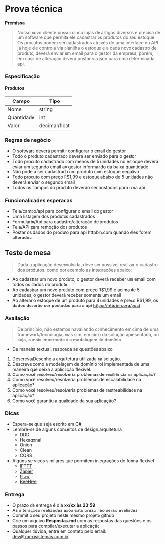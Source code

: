 # Prova técnica

**Premissa**
> Nosso novo cliente possui cinco lojas de artigos diversos e precisa de um software que permita ele cadastrar os produtos do seu estoque.
> Os produtos podem ser cadastrados através de uma interface ou API já hoje ele controla via planilha o estoque e a cada novo cadastro de produto, deverá enviar um email para o gestor da empresa, porém, em caso de alteração deverá postar via json para uma determinada api.

### Especificação
#### Produtos
| Campo | Tipo |
| ----- | ---- |
| Nome  | string |
| Quantidade | int |
| Valor | decimal/float |


### Regras de negócio
- O software deverá permitir configurar o email do gestor
- Todo o produto cadastrado deverá ser enviado para o gestor
- Todo produto cadastrado com menos de 5 unidades no estoque deverá eviar um segundo email ao gestor informando da baixa quantidade
- Não poderá ser cadastrado um produto com estoque negativo
- Todo produto com preço R$1,99 e estoque abaixo de 5 unidades não deverá enviar o segundo email
- Todos os campos do produto deverão ser postados para uma api

### Funcionalidades esperadas
- Tela/campo/api para configurar o email do gestor
- Uma listagem dos produtos cadastrados
- Formulário/Api para cadastro/alteração de produtos
- Tela/API para remoção dos produtos
- Postar os dados do produto para api httpbin.com quando eles forem alterados

## Teste de mesa
> Dada a aplicação desenvolvida, deve ser possível realizar o cadastro dos produtos, como por exemplo as integrações abaixo:
- Ao cadastrar um novo produto, o gestor deverá receber um email com todos os dados do produto
- Ao cadastrar um novo produto com preço R$1,99 e acima de 5 unidades, o gestor deverá receber somente um email
- Ao alterar o estoque de um produto para 4 unidades e preço R$1,99, os dados deverão ser postados para a api https://httpbin.org/post

### Avaliação
> De princípio, não estamos havaliando conhecimento em cima de uma framework/tecnologia, mas sim, em cima da solução apresentada, ou seja, o mais importante é a modelagem de domínio

- De maneira textual, responda as questões abaixo
1. Descreva/Desenhe a arquitetura utilizada na solução.
2. Descreve como a modelagem de domínio foi implementada de uma maneira que deixa a aplicação flexível.
3. Como você resolveu/resolveria problemas de resiliência na aplicação?
4. Como você resolveu/resolveria problemas de escalabilidade na aplicação?
5. Como você resolveu/resolveria problemas de rastreabilidade na aplicação?
6. Como você garantiu a qualidade da sua aplicação?

### Dicas
- Espera-se que seja escrito em C#
- Lembre-se de alguns conceitos de design/arquitetura
  - DDD
  - Hexagonal
  - Onion
  - Clean
  - CQRS
- Alguns serviços similares que permitem integrações de forma flexível
  - [IFTTT](https://ifttt.com/)
  - [Zapier](https://zapier.com/)
  - [Flow](https://flow.microsoft.com/)
  - [BeeHive](https://github.com/muesli/beehive)

### Entrega
- O prazo de entrega é dia **xx/xx às 23:59**
- As alterações realizadas após este prazo não serão avaliadas
- Commit o seu projeto neste mesmo projeto github
- Crie um arquivo **Respostas.md** com as respostas das questões e os passos para compilar/executar a aplicação
- Qualquer dúvida, entre em contato pelo email: [dev@xamasistemas.com.br](mailto:dev@xamasistemas.com.br)
